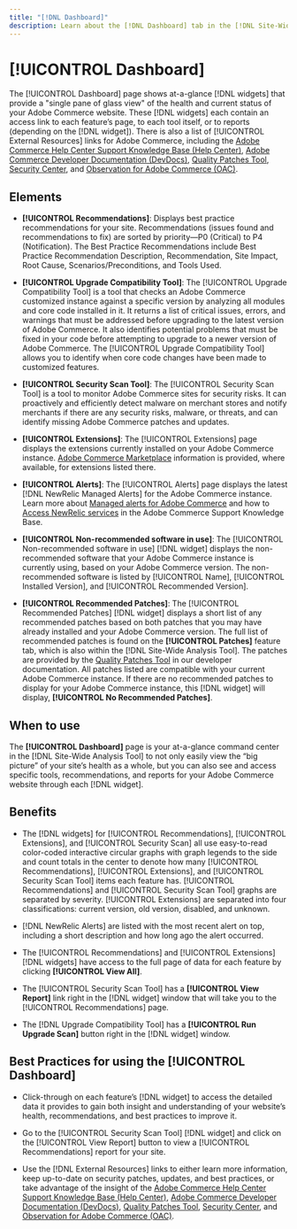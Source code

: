 ```yaml
---
title: "[!DNL Dashboard]"
description: Learn about the [!DNL Dashboard] tab in the [!DNL Site-Wide Analysis Tool], elements, when to use, benefits, and best practices.
---
```

# [!UICONTROL Dashboard]

The [!UICONTROL Dashboard] page shows at-a-glance [!DNL widgets] that provide a "single pane of glass view" of the health and current status of your Adobe Commerce website. These [!DNL widgets] each contain an access link to each feature’s page, to each tool itself, or to reports (depending on the [!DNL widget]).
There is also a list of [!UICONTROL External Resources] links for Adobe Commerce, including the [Adobe Commerce Help Center Support Knowledge Base (Help Center)](https://support.magento.com/), [Adobe Commerce Developer Documentation (DevDocs)](https://devdocs.magento.com/), [Quality Patches Tool](https://devdocs.magento.com/quality-patches/tool.html#patch-grid), [Security Center](https://magento.com/security), and [Observation for Adobe Commerce (OAC)](https://support.magento.com/hc/en-us/articles/4402379845901-Use-Observation-for-Adobe-Commerce).

## Elements

* **[!UICONTROL Recommendations]**: Displays best practice recommendations for your site. Recommendations (issues found and recommendations to fix) are sorted by priority—P0 (Critical) to P4 (Notification).
The Best Practice Recommendations include Best Practice Recommendation Description, Recommendation, Site Impact, Root Cause, Scenarios/Preconditions, and Tools Used.

* **[!UICONTROL Upgrade Compatibility Tool]**: The [!UICONTROL Upgrade Compatibility Tool] is a tool that checks an Adobe Commerce customized instance against a specific version by analyzing all modules and core code installed in it. It returns a list of critical issues, errors, and warnings that must be addressed before upgrading to the latest version of Adobe Commerce. It also identifies potential problems that must be fixed in your code before attempting to upgrade to a newer version of Adobe Commerce.
The [!UICONTROL Upgrade Compatibility Tool] allows you to identify when core code changes have been made to customized features.

* **[!UICONTROL Security Scan Tool]**: The [!UICONTROL Security Scan Tool] is a tool to monitor Adobe Commerce sites for security risks. It can proactively and efficiently detect malware on merchant stores and notify merchants if there are any security risks, malware, or threats, and can identify missing Adobe Commerce patches and updates.

* **[!UICONTROL Extensions]**: The [!UICONTROL Extensions] page displays the extensions currently installed on your Adobe Commerce instance. [Adobe Commerce Marketplace](https://marketplace.magento.com/extensions.html) information is provided, where available, for extensions listed there.

* **[!UICONTROL Alerts]**: The [!UICONTROL Alerts] page displays the latest [!DNL NewRelic Managed Alerts] for the Adobe Commerce instance. Learn more about [Managed alerts for Adobe Commerce](https://support.magento.com/hc/en-us/articles/360045806832) and how to [Access NewRelic services](https://support.magento.com/hc/en-us/articles/360039127712) in the Adobe Commerce Support Knowledge Base.

* **[!UICONTROL Non-recommended software in use]**: The [!UICONTROL Non-recommended software in use] [!DNL widget] displays the non-recommended software that your Adobe Commerce instance is currently using, based on your Adobe Commerce version. The non-recommended software is listed by [!UICONTROL Name], [!UICONTROL Installed Version], and [!UICONTROL Recommended Version].

* **[!UICONTROL Recommended Patches]**: The [!UICONTROL Recommended Patches] [!DNL widget] displays a short list of any recommended patches based on both patches that you may have already installed and your Adobe Commerce version. The full list of recommended patches is found on the **[!UICONTROL Patches]** feature tab, which is also within the [!DNL Site-Wide Analysis Tool]. The patches are provided by the [Quality Patches Tool](https://devdocs.magento.com/quality-patches/tool.html) in our developer documentation. All patches listed are compatible with your current Adobe Commerce instance. 
If there are no recommended patches to display for your Adobe Commerce instance, this [!DNL widget] will display, **[!UICONTROL No Recommended Patches]**. 

## When to use

The **[!UICONTROL Dashboard]** page is your at-a-glance command center in the [!DNL Site-Wide Analysis Tool] to not only easily view the “big picture” of your site’s health as a whole, but you can also see and access specific tools, recommendations, and reports for your Adobe Commerce website through each [!DNL widget].

## Benefits

* The [!DNL widgets] for [!UICONTROL Recommendations], [!UICONTROL Extensions], and [!UICONTROL Security Scan] all use easy-to-read color-coded interactive circular graphs with graph legends to the side and count totals in the center to denote how many [!UICONTROL Recommendations], [!UICONTROL Extensions], and [!UICONTROL Security Scan Tool] items each feature has. [!UICONTROL Recommendations] and [!UICONTROL Security Scan Tool] graphs are separated by severity. [!UICONTROL Extensions] are separated into four classifications: current version, old version, disabled, and unknown.

* [!DNL NewRelic Alerts] are listed with the most recent alert on top, including a short description and how long ago the alert occurred.

* The [!UICONTROL Recommendations] and [!UICONTROL Extensions] [!DNL widgets] have access to the full page of data for each feature by clicking **[!UICONTROL View All]**. 

* The [!UICONTROL Security Scan Tool] has a **[!UICONTROL View Report]** link right in the [!DNL widget] window that will take you to the [!UICONTROL Recommendations] page.

* The [!DNL Upgrade Compatibility Tool] has a **[!UICONTROL Run Upgrade Scan]** button right in the [!DNL widget] window.

## Best Practices for using the [!UICONTROL Dashboard]

* Click-through on each feature’s [!DNL widget] to access the detailed data it provides to gain both insight and understanding of your website’s health, recommendations, and best practices to improve it.

* Go to the [!UICONTROL Security Scan Tool] [!DNL widget] and click on the [!UICONTROL View Report] button to view a [!UICONTROL Recommendations] report for your site.

* Use the [!DNL External Resources] links to either learn more information, keep up-to-date on security patches, updates, and best practices, or take advantage of the insight of the [Adobe Commerce Help Center Support Knowledge Base (Help Center)](https://support.magento.com/), [Adobe Commerce Developer Documentation (DevDocs)](https://devdocs.magento.com/), [Quality Patches Tool](https://devdocs.magento.com/quality-patches/tool.html#patch-grid), [Security Center](https://magento.com/security), and [Observation for Adobe Commerce (OAC)](https://support.magento.com/hc/en-us/articles/4402379845901-Use-Observation-for-Adobe-Commerce).